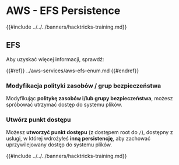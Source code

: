 # AWS - EFS Persistence

{{#include ../../../banners/hacktricks-training.md}}

## EFS

Aby uzyskać więcej informacji, sprawdź:

{{#ref}}
../aws-services/aws-efs-enum.md
{{#endref}}

### Modyfikacja polityki zasobów / grup bezpieczeństwa

Modyfikując **politykę zasobów i/lub grupy bezpieczeństwa**, możesz spróbować utrzymać dostęp do systemu plików.

### Utwórz punkt dostępu

Możesz **utworzyć punkt dostępu** (z dostępem root do `/`), dostępny z usługi, w której wdrożyłeś **inną persistencję**, aby zachować uprzywilejowany dostęp do systemu plików.

{{#include ../../../banners/hacktricks-training.md}}
